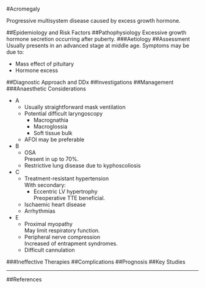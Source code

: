 #Acromegaly

Progressive multisystem disease caused by excess growth hormone.

##Epidemiology and Risk Factors
##Pathophysiology
Excessive growth hormone secretion occurring after puberty.
###Aetiology
##Assessment
Usually presents in an advanced stage at middle age. Symptoms may be due to:
* Mass effect of pituitary
* Hormone excess


##Diagnostic Approach and DDx
##Investigations
##Management
###Anaesthetic Considerations
* A
	* Usually straightforward mask ventilation
	* Potential difficult laryngoscopy
		* Macrognathia
		* Macroglossia
		* Soft tissue bulk
	* AFOI may be preferable
* B
	* OSA  
	Present in up to 70%.
	* Restrictive lung disease due to kyphoscoliosis
* C
	* Treatment-resistant hypertension  
	With secondary:
		* Eccentric LV hypertrophy  
		Preoperative TTE beneficial.
	* Ischaemic heart disease
	* Arrhythmias
* E
	* Proximal myopathy  
	May limit respiratory function.
	* Peripheral nerve compression  
	Increased of entrapment syndromes.
	* Difficult cannulation

###Ineffective Therapies
##Complications
##Prognosis
##Key Studies

---
##References
